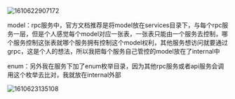 ![1610622907172](/Users/seven/Desktop/go-zero文章/images/五/1610622907172.jpg)

model：rpc服务中，官方文档推荐是将model放在services目录下，与每个rpc服务一层，但是个人感觉每个model对应一张表，一张表只能由一个服务去控制，哪个服务控制这张表就哪个服务拥有控制这个model权利，其他服务想访问就要通过grpc，这是个人的想法，所以我把每个服务自己管控的model放在了internal中







enum：另外我在服务下加了enum枚举目录，因为其他rpc服务或者api服务会调用这个枚举去比对，我就放在internal外部

![1610623135108](/Users/seven/Desktop/go-zero文章/images/五/1610623135108.jpg)

